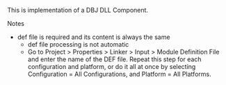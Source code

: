 
This is implementation of a DBJ DLL Component.

Notes

- def file is required and its content is always the same
  - def file processing is not automatic 
  - Go to Project > Properties > Linker > Input > Module Definition File and enter the name of the DEF file. Repeat this step for each configuration and platform, or do it all at once by selecting Configuration = All Configurations, and Platform = All Platforms.